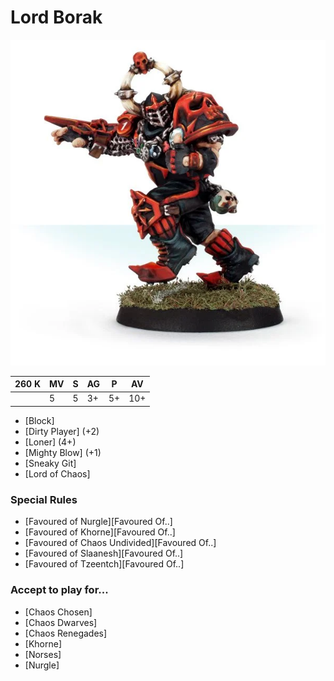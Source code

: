 # Lord Borak

![](../media/starplayers/LordBoraktheDespoiler01.webp)

| 260 K  | MV | S | AG | P | AV |
| --- | --- | --- | --- | --- | --- |
| | 5 | 5 | 3+ | 5+ | 10+ |

* [Block]
* [Dirty Player] (+2)
* [Loner] (4+)
* [Mighty Blow] (+1)
* [Sneaky Git]
* [Lord of Chaos]

### Special Rules
* [Favoured of Nurgle][Favoured Of..]
* [Favoured of Khorne][Favoured Of..]
* [Favoured of Chaos Undivided][Favoured Of..]
* [Favoured of Slaanesh][Favoured Of..]
* [Favoured of Tzeentch][Favoured Of..]

### Accept to play for...
* [Chaos Chosen]
* [Chaos Dwarves]
* [Chaos Renegades]
* [Khorne]
* [Norses]
* [Nurgle]
